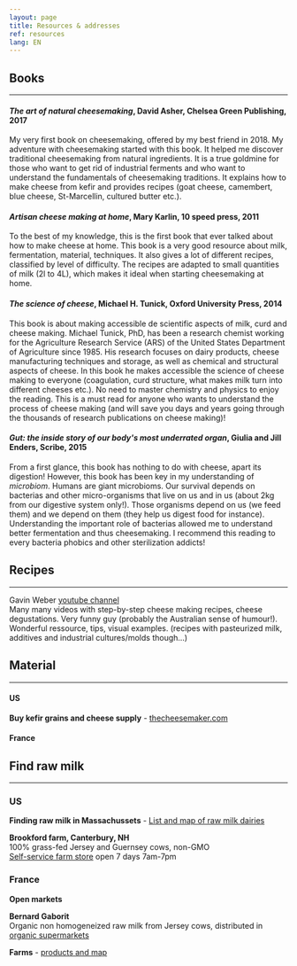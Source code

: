```yaml
---
layout: page
title: Resources & addresses
ref: resources
lang: EN
---
```


## Books
---

#### *The art of natural cheesemaking*, David Asher, Chelsea Green Publishing, 2017

My very first book on cheesemaking, offered by my best friend in 2018. 
My adventure with cheesemaking started with this book. It helped me discover traditional cheesemaking from natural ingredients. 
It is a true goldmine for those who want to get rid of industrial ferments and who want to understand the fundamentals of cheesemaking traditions. 
It explains how to make cheese from kefir and provides recipes (goat cheese, camembert, blue cheese, St-Marcellin, cultured butter etc.).

#### *Artisan cheese making at home*, Mary Karlin, 10 speed press, 2011

To the best of my knowledge, this is the first book that ever talked about how to make cheese at home. 
This book is a very good resource about milk, fermentation, material, techniques. It also gives a lot of different recipes, classified by level of difficulty. 
The recipes are adapted to small quantities of milk (2l to 4L), which makes it ideal when starting cheesemaking at home.

#### *The science of cheese*, Michael H. Tunick, Oxford University Press, 2014

This book is about making accessible de scientific aspects of milk, curd and cheese making. 
Michael Tunick, PhD, has been a research chemist working for the Agriculture Research Service (ARS) of the United States Department of Agriculture since 1985.
His research focuses on dairy products, cheese manufacturing techniques and storage, as well as chemical and structural aspects of cheese.
In this book he makes accessible the science of cheese making to everyone (coagulation, curd structure, what makes milk turn into different cheeses etc.). 
No need to master chemistry and physics to enjoy the reading. 
This is a must read for anyone who wants to understand the process of cheese making (and will save you days and years going through the thousands of research publications on cheese making)!


#### *Gut: the inside story of our body's most underrated organ*, Giulia and Jill Enders, Scribe, 2015

From a first glance, this book has nothing to do with cheese, apart its digestion!
However, this book has been key in my understanding of *microbiom*.
Humans are giant microbioms. Our survival depends on bacterias and other micro-organisms that live on us and in us (about 2kg from our digestive system only!).
Those organisms depend on us (we feed them) and we depend on them (they help us digest food for instance).
Understanding the important role of bacterias allowed me to understand better fermentation and thus cheesemaking.
I recommend this reading to every bacteria phobics and other sterilization addicts!


## Recipes
---

Gavin Weber [youtube channel](https://www.youtube.com/channel/UCE31MqUy6nIMJ_f8y4R3_AA)
<span style="line-height:10px;"><br></span> 
Many many videos with step-by-step cheese making recipes, cheese degustations. Very funny guy (probably the Australian sense of humour!). 
Wonderful ressource, tips, visual examples. (recipes with pasteurized milk, additives and industrial cultures/molds though...)


## Material
---

#### US
**Buy kefir grains and cheese supply** - 
[thecheesemaker.com](https://www.thecheesemaker.com/)

#### France



## Find raw milk
---

### US

**Finding raw milk in Massachussets** - 
[List and map of raw milk dairies](https://www.nofamass.org/raw-milk)

**Brookford farm, Canterbury, NH**
<span style="line-height:10px;"><br></span> 
100% grass-fed Jersey and Guernsey cows, non-GMO
<span style="line-height:10px;"><br></span> 
[Self-service farm store](http://www.brookfordfarm.com/farm-store) open 7 days 7am-7pm

### France

**Open markets**

**Bernard Gaborit**
<span style="line-height:10px;"><br></span> 
Organic non homogeneized raw milk from Jersey cows, distributed in [organic supermarkets](https://www.bernardgaborit.fr/ou-nous-trouver/les-magasins-distributeurs)

**Farms** - [products and map](https://www.bienvenue-a-la-ferme.com/)
